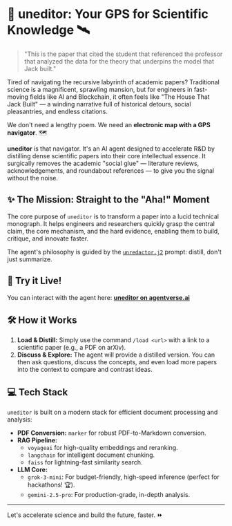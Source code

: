 # 🚀 uneditor: Your GPS for Scientific Knowledge 🛰️

> "This is the paper that cited the student that referenced the professor that analyzed the data for the theory that underpins the model that Jack built." 

Tired of navigating the recursive labyrinth of academic papers? Traditional science is a magnificent, sprawling mansion, but for engineers in fast-moving fields like AI and Blockchain, it often feels like "The House That Jack Built" — a winding narrative full of historical detours, social pleasantries, and endless citations.

We don't need a lengthy poem. We need an **electronic map with a GPS navigator**. 🗺️

**uneditor** is that navigator. It's an AI agent designed to accelerate R&D by distilling dense scientific papers into their core intellectual essence. It surgically removes the academic "social glue" — literature reviews, acknowledgements, and roundabout references — to give you the signal without the noise.

## ✨ The Mission: Straight to the "Aha!" Moment

The core purpose of `uneditor` is to transform a paper into a lucid technical monograph. It helps engineers and researchers quickly grasp the central claim, the core mechanism, and the hard evidence, enabling them to build, critique, and innovate faster.

The agent's philosophy is guided by the [`unredactor.j2`](./agent/agent/prompts/unredactor.j2) prompt: distill, don't just summarize.

## 🤖 Try it Live!

You can interact with the agent here:
[**uneditor on agentverse.ai**](https://agentverse.ai/agents/details/agent1qvw8wggsdmcrx6et9jgkezasudga5amsvr5ay5ffyskhsl8fdzypsd2mdlt/profile)

## 🛠️ How it Works

1.  **Load & Distill:** Simply use the command `/load <url>` with a link to a scientific paper (e.g., a PDF on arXiv).
2.  **Discuss & Explore:** The agent will provide a distilled version. You can then ask questions, discuss the concepts, and even load more papers into the context to compare and contrast ideas.

## 💻 Tech Stack

`uneditor` is built on a modern stack for efficient document processing and analysis:

*   **PDF Conversion:** `marker` for robust PDF-to-Markdown conversion.
*   **RAG Pipeline:**
    *   `voyageai` for high-quality embeddings and reranking.
    *   `langchain` for intelligent document chunking.
    *   `faiss` for lightning-fast similarity search.
*   **LLM Core:**
    *   `grok-3-mini`: For budget-friendly, high-speed inference (perfect for hackathons! 🏆).
    *   `gemini-2.5-pro`: For production-grade, in-depth analysis.

---

Let's accelerate science and build the future, faster. ⏩
